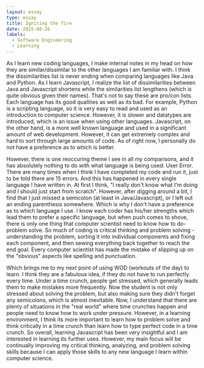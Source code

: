 ```yaml
---
layout: essay
type: essay
title: Igniting the fire
date: 2015-08-26
labels:
  - Software Engineering
  - Learning
---
```



As I learn new coding languages, I make internal notes in my head on how they are similar/dissimilar to the other languages I am familiar with. I think the dissimilarities list is never ending when comparing languages like Java and Python. As I learn Javascript, I realize the list of dissimilarities between Java and Javascript shortens while the similarities list lengthens (which is quite obvious given their names). That's not to say these are pro/con lists. Each language has its good qualities as well as its bad. For example, Python is a scripting language, so it is very easy to read and used as an introduction to computer science. However, it is slower and datatypes are introduced, which is an issue when using other languages. Javascript, on the other hand, is a more well known language and used in a significant amount of web development. However, it can get extremely complex and hard to sort through large amounts of code. As of right now, I personally do not have a preference as to which is better. 

However, there is one reoccuring theme I see in all my comparisons, and it has absolutely nothing to do with what language is being used: User Error. There are many times when I think I have completed my code and run it, just to be told there are 15 errors. And this has happened in every single language I have written in. At first I think, "I really don't know what I'm doing and I should just start from scratch". However, after digging around a bit, I find that I just missed a semicolon (at least in Java/Javascript), or I left out an ending parenthesis somewhere. Which is why I don't have a preference as to which language I use. I know each coder has his/her strengths which lead them to prefer a specific language, but when push comes to shove, there is only one thing that computer scientist need to know how to do- problem solve. So much of coding is critical thinking and problem solving - understanding the problem, sorting it into individual components and fixing each component, and then sewing everything back together to reach the end goal. Every computer scientist has made the mistake of slipping up on the "obvious" aspects like spelling and punctuation.

Which brings me to my next point of using WOD (workouts of the day) to learn. I think they are a fabulous idea, if they do not have to run perfectly every time. Under a time crunch, people get stressed, which generally leads them to make mistakes more frequently. Now the student is not only stressed about solving the problem, but also making sure they didn't forget any semicolons, which is almost inevitable. Now, I understand that there are plenty of situations in the "real world" where time crunches happen and people need to know how to work under pressure. However, in a learning environment, I think its more important to learn how to problem solve and think critically in a time crunch than learn how to type perfect code in a time crunch. So overall, learning Javascript has been very insightful and I am interested in learning its further uses. However, my main focus will be continually improving my critical thinking, analyzing, and problem solving skills because I can apply those skills to any new language I learn within computer science.

